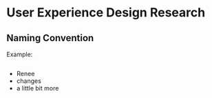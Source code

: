 # User Experience Design Research

## Naming Convention

Example:
```

```
- Renee
- changes
- a little bit more
